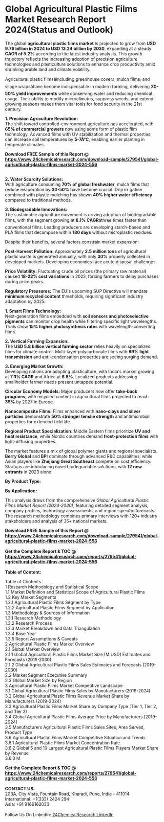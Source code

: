 <h1>Global Agricultural Plastic Films Market Research Report 2024(Status and Outlook)</h1><p>The global <strong>agricultural plastic films market</strong> is projected to grow from <strong>USD 9.76 billion in 2024 to USD 13.24 billion by 2030</strong>, expanding at a steady <strong>CAGR of 5.2%</strong> according to the latest industry analysis. This growth trajectory reflects the increasing adoption of precision agriculture technologies and plasticulture solutions to enhance crop productivity amid shrinking arable land and climate volatility.</p><p>Agricultural plastic filmsâincluding greenhouse covers, mulch films, and silage wrapsâhave become indispensable in modern farming, delivering <strong>20-50% yield improvements</strong> while conserving water and reducing chemical usage. Their ability to modify microclimates, suppress weeds, and extend growing seasons makes them vital tools for food security in the 21st century.</p><p><strong>1. Precision Agriculture Revolution:</strong><br>
The shift toward controlled-environment agriculture has accelerated, with <strong>65% of commercial growers</strong> now using some form of plastic film technology. Advanced films with UV stabilization and thermal properties can increase soil temperatures by <strong>5-7Â°C</strong>, enabling earlier planting in temperate climates.</p><div><b>Download FREE Sample of this Report @ 
            <a href="https://www.24chemicalresearch.com/download-sample/279541/global-agricultural-plastic-films-market-2024-556">
            https://www.24chemicalresearch.com/download-sample/279541/global-agricultural-plastic-films-market-2024-556</a></b></div><br><p><strong>2. Water Scarcity Solutions:</strong><br>
With agriculture consuming <strong>70% of global freshwater</strong>, mulch films that reduce evaporation by <strong>30-50%</strong> have become crucial. Drip irrigation combined with plastic mulching has shown <strong>40% higher water efficiency</strong> compared to traditional methods.</p><p><strong>3. Biodegradable Innovations:</strong><br>
The sustainable agriculture movement is driving adoption of biodegradable films, with the segment growing at <strong>8.1% CAGR</strong>âthree times faster than conventional films. Leading producers are developing starch-based and PLA films that decompose within <strong>180 days</strong> without microplastic residues.</p><p>Despite their benefits, several factors constrain market expansion:</p><p><strong>Post-Harvest Pollution:</strong> Approximately <strong>2.5 million tons</strong> of agricultural plastic waste is generated annually, with only <strong>30%</strong> properly collected in developed markets. Developing economies face acute disposal challenges.</p><p><strong>Price Volatility:</strong> Fluctuating crude oil prices (the primary raw material) caused <strong>18-22% cost variations</strong> in 2023, forcing farmers to delay purchases during price peaks.</p><p><strong>Regulatory Pressures:</strong> The EU's upcoming SUP Directive will mandate <strong>minimum recycled content</strong> thresholds, requiring significant industry adaptation by 2025.</p><p><strong>1. Smart Films Technology:</strong><br>
Next-generation films embedded with <strong>soil sensors and photoselective pigments</strong> can monitor crop health while filtering specific light wavelengths. Trials show <strong>15% higher photosynthesis rates</strong> with wavelength-converting films.</p><p><strong>2. Vertical Farming Expansion:</strong><br>
The <strong>USD 5.8 billion vertical farming sector</strong> relies heavily on specialized films for climate control. Multi-layer polycarbonate films with <strong>89% light transmission</strong> and anti-condensation properties are seeing surging demand.</p><p><strong>3. Emerging Market Growth:</strong><br>
Developing nations are adopting plasticulture, with India's market growing at <strong>7.3% CAGR</strong> and Africa at <strong>6.8%</strong>. Localized products addressing smallholder farmer needs present untapped potential.</p><p><strong>Circular Economy Models:</strong> Major producers now offer <strong>take-back programs</strong>, with recycled content in agricultural films projected to reach <strong>35%</strong> by 2027 in Europe.</p><p><strong>Nanocomposite Films:</strong> Films enhanced with <strong>nano-clays and silver particles</strong> demonstrate <strong>50% stronger tensile strength</strong> and antimicrobial properties for extended field life.</p><p><strong>Regional Product Specialization:</strong> Middle Eastern films prioritize <strong>UV and heat resistance</strong>, while Nordic countries demand <strong>frost-protection films</strong> with light-diffusing properties.</p><p>The market features a mix of global polymer giants and regional specialists. <strong>Berry Global</strong> and <strong>BPI</strong> dominate through advanced R&amp;D capabilities, while Asian players like <strong>Zhejiang Great Southeast</strong> compete on cost efficiency. Startups are introducing novel biodegradable solutions, with <strong>12 new entrants</strong> in 2023 alone.</p><p><strong>By Product Type:</strong></p><p><strong>By Application:</strong></p><p>This analysis draws from the comprehensive <em>Global Agricultural Plastic Films Market Report (2024-2030)</em>, featuring detailed segment analysis, company profiles, technology assessments, and region-specific forecasts. The research methodology combines primary interviews with 120+ industry stakeholders and analysis of 35+ national markets.</p><div><b>Download FREE Sample of this Report @ 
            <a href="https://www.24chemicalresearch.com/download-sample/279541/global-agricultural-plastic-films-market-2024-556">
            https://www.24chemicalresearch.com/download-sample/279541/global-agricultural-plastic-films-market-2024-556</a></b></div><br><div><b>Get the Complete Report & TOC @ 
            <a href="https://www.24chemicalresearch.com/reports/279541/global-agricultural-plastic-films-market-2024-556">
            https://www.24chemicalresearch.com/reports/279541/global-agricultural-plastic-films-market-2024-556</a></b></div><br>
            <b>Table of Content:</b><p>Table of Contents<br />
 1 Research Methodology and Statistical Scope<br />
 1.1 Market Definition and Statistical Scope of Agricultural Plastic Films<br />
 1.2 Key Market Segments<br />
 1.2.1 Agricultural Plastic Films Segment by Type<br />
 1.2.2 Agricultural Plastic Films Segment by Application<br />
 1.3 Methodology & Sources of Information<br />
 1.3.1 Research Methodology<br />
 1.3.2 Research Process<br />
 1.3.3 Market Breakdown and Data Triangulation<br />
 1.3.4 Base Year<br />
 1.3.5 Report Assumptions & Caveats<br />
 2 Agricultural Plastic Films Market Overview<br />
 2.1 Global Market Overview<br />
 2.1.1 Global Agricultural Plastic Films Market Size (M USD) Estimates and Forecasts (2019-2030)<br />
 2.1.2 Global Agricultural Plastic Films Sales Estimates and Forecasts (2019-2030)<br />
 2.2 Market Segment Executive Summary<br />
 2.3 Global Market Size by Region<br />
 3 Agricultural Plastic Films Market Competitive Landscape<br />
 3.1 Global Agricultural Plastic Films Sales by Manufacturers (2019-2024)<br />
 3.2 Global Agricultural Plastic Films Revenue Market Share by Manufacturers (2019-2024)<br />
 3.3 Agricultural Plastic Films Market Share by Company Type (Tier 1, Tier 2, and Tier 3)<br />
 3.4 Global Agricultural Plastic Films Average Price by Manufacturers (2019-2024)<br />
 3.5 Manufacturers Agricultural Plastic Films Sales Sites, Area Served, Product Type<br />
 3.6 Agricultural Plastic Films Market Competitive Situation and Trends<br />
 3.6.1 Agricultural Plastic Films Market Concentration Rate<br />
 3.6.2 Global 5 and 10 Largest Agricultural Plastic Films Players Market Share by Revenue<br />
 3.6.3 M</p><div><b>Get the Complete Report & TOC @ 
            <a href="https://www.24chemicalresearch.com/reports/279541/global-agricultural-plastic-films-market-2024-556">
            https://www.24chemicalresearch.com/reports/279541/global-agricultural-plastic-films-market-2024-556</a></b></div><br><b>CONTACT US:</b><br>
            203A, City Vista, Fountain Road, Kharadi, Pune, India - 411014<br>
            International: +1(332) 2424 294<br>
            Asia: +91 9169162030 <br><br>
            Follow Us On LinkedIn: <a href="https://www.linkedin.com/company/24chemicalresearch/">24ChemicalResearch LinkedIn</a>